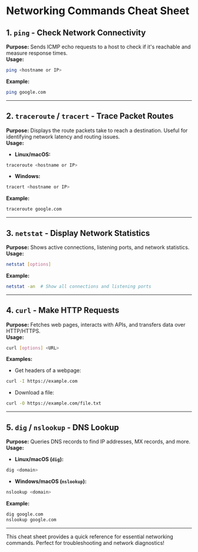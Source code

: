 # Networking Commands Cheat Sheet

## 1. `ping` - Check Network Connectivity
**Purpose:** Sends ICMP echo requests to a host to check if it's reachable and measure response times.  
**Usage:**  
```sh
ping <hostname or IP>
```
**Example:**  
```sh
ping google.com
```

---

## 2. `traceroute` / `tracert` - Trace Packet Routes
**Purpose:** Displays the route packets take to reach a destination. Useful for identifying network latency and routing issues.  
**Usage:**  
- **Linux/macOS:**
```sh
traceroute <hostname or IP>
```
- **Windows:**
```sh
tracert <hostname or IP>
```
**Example:**  
```sh
traceroute google.com
```

---

## 3. `netstat` - Display Network Statistics
**Purpose:** Shows active connections, listening ports, and network statistics.  
**Usage:**  
```sh
netstat [options]
```
**Example:**  
```sh
netstat -an  # Show all connections and listening ports
```

---

## 4. `curl` - Make HTTP Requests
**Purpose:** Fetches web pages, interacts with APIs, and transfers data over HTTP/HTTPS.  
**Usage:**  
```sh
curl [options] <URL>
```
**Examples:**  
- Get headers of a webpage:
```sh
curl -I https://example.com
```
- Download a file:
```sh
curl -O https://example.com/file.txt
```

---

## 5. `dig` / `nslookup` - DNS Lookup
**Purpose:** Queries DNS records to find IP addresses, MX records, and more.  
**Usage:**  
- **Linux/macOS (`dig`):**
```sh
dig <domain>
```
- **Windows/macOS (`nslookup`):**
```sh
nslookup <domain>
```
**Example:**  
```sh
dig google.com
nslookup google.com
```

---

This cheat sheet provides a quick reference for essential networking commands. Perfect for troubleshooting and network diagnostics!

